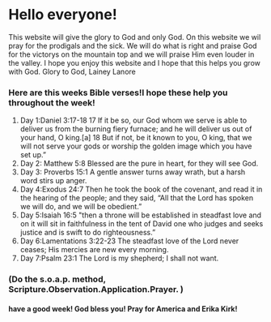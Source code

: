 <html>
<header> 
  
<link rel="stylesheet" href="https://yourname.github.io/my-site/style.css">

</header>
<body>
<p> 
  <h1>Hello everyone!</h1>
  This website will give the glory to God and only God.
  On this website we wil pray for the prodigals and the sick.
  We will do what is right and praise God for the victorys on the mountain top and we will praise Him even louder in the valley. 
  I hope you enjoy this website and I hope that this helps you grow with God.
  Glory to God, Lainey Lanore
</p>
</body>
<h3>Here are this weeks Bible verses!I hope these help you throughout the week! </h3>

<ol>
<li>Day 1:Daniel 3:17-18 17 If it be so, our God whom we serve is able to deliver us from the burning fiery furnace; and he will deliver us out of your hand, O king.[a] 18 But if not, be it known to you, O king, that we will not serve your gods or worship the golden image which you have set up.”
</li>
<li>Day 2: Matthew 5:8 Blessed are the pure in heart,
    for they will see God.
</li>
<li>Day 3: Proverbs 15:1 A gentle answer turns away wrath,
    but a harsh word stirs up anger.
 </li>
<li>Day 4:Exodus 24:7 Then he took the book of the covenant, and read it in the hearing of the people; and they said, “All that the Lord has spoken we will do, and we will be obedient.”</li>
<li>Day 5:Isaiah 16:5 "then a throne will be established in steadfast love and on it will sit in faithfulness in the tent of David one who judges and seeks justice and is swift to do righteousness.”</li>
<li>Day 6:Lamentations 3:22-23	The steadfast love of the Lord never ceases; His mercies are new every morning.</li>
<li>Day 7:Psalm 23:1	The Lord is my shepherd; I shall not want.</li>

</ol>
<h3>(Do the s.o.a.p. method, Scripture.Observation.Application.Prayer. )</h3>


<h4> have a good week! God bless you! Pray for America and Erika Kirk! </h4>
  
</html>
